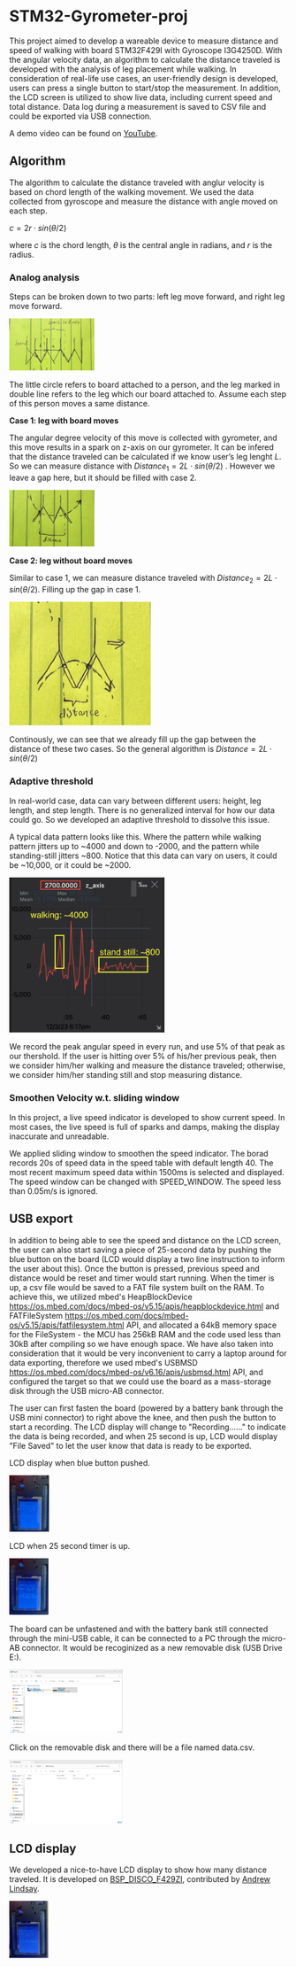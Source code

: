 # STM32-Gyrometer-proj

This project aimed to develop a wareable device to measure distance and speed of walking with board STM32F429I with Gyroscope I3G4250D. With the angular velocity data, an algorithm to calculate the distance traveled is developed with the analysis of leg placement while walking. In consideration of real-life use cases, an user-friendly design is developed, users can press a single button to start/stop the measurement. In addition, the LCD screen is utilized to show live data, including current speed and total distance. Data log during a measurement is saved to CSV file and could be exported via USB connection. 

A demo video can be found on [YouTube](https://youtu.be//f3MMmMKtFfY).

## Algorithm

The algorithm to calculate the distance traveled with anglur velocity is based on chord length of the walking movement. We used the data collected from gyroscope and measure the distance with angle moved on each step. 

 $c=2r⋅sin(θ/2)$ 

where *c* is the chord length, *θ* is the central angle in radians, and *r* is the radius.

### Analog analysis

Steps can be broken down to two parts: left leg move forward, and right leg move forward. 

<img src="./resource/analysis1.jpg" alt="analysis1" style="zoom: 15%;" />

The little circle refers to board attached to a person, and the leg marked in double line refers to the leg which our board attached to. Assume each step of this person moves a same distance.



**Case 1: leg with board moves**

The angular degree velocity of this move is collected with gyrometer, and this move results in a spark on z-axis on our gyrometer. It can be infered that the distance traveled can be calculated if we know user’s leg lenght $L$. So we can measure distance with $Distance_1 = 2L⋅sin(θ/2)$ . However we leave a gap here, but it should be filled with case 2.

<img src="./resource/analysis2.jpg" alt="analysis2" style="zoom:15%;" />

**Case 2: leg without board moves**

Similar to case 1, we can measure distance traveled with $Distance_2 = 2L⋅sin(θ/2)$. Filling up the gap in case 1.

<img src="./resource/analysis3.jpg" alt="analysis3" style="zoom:25%;" />

Continously, we can see that we already fill up the gap between the distance of these two cases. So the  general algorithm is $Distance = 2L⋅sin(θ/2)$

### Adaptive threshold

In real-world case, data can vary between different users: height, leg length, and step length. There is no generalized interval for how our data could go. So we developed an adaptive threshold to dissolve this issue. 

A typical data pattern looks like this. Where the pattern while walking pattern jitters up to ~4000 and down to -2000, and the pattern while standing-still jitters ~800. Notice that this data can vary on users, it could be ~10,000, or it could be ~2000. 

<img src="./resource/data1.png" alt="data1" style="zoom:40%;" />

We record the peak angular speed in every run, and use 5% of that peak as our thershold. If the user is hitting over 5% of his/her previous peak, then we consider him/her walking and measure the distance traveled; otherwise, we consider him/her standing still and stop measuring distance.

### Smoothen Velocity w.t. sliding window

In this project, a live speed indicator is developed to show current speed. In most cases, the live speed is full of sparks and damps, making the display inaccurate and unreadable. 

We applied sliding window to smoothen the speed indicator. The borad records 20s of speed data in the speed table with default length 40. The most recent maximum speed data within 1500ms is selected and displayed. The speed window can be changed with SPEED_WINDOW. The speed less than 0.05m/s is ignored.

## USB export

In addition to being able to see the speed and distance on the LCD screen, the user can also start saving a piece of 25-second data by pushing the blue button on the board (LCD would display a two line instruction to inform the user about this). Once the button is pressed, previous speed and distance would be reset and timer would start running. When the timer is up, a csv file would be saved to a FAT file system built on the RAM. To achieve this, we utilized mbed's HeapBlockDevice https://os.mbed.com/docs/mbed-os/v5.15/apis/heapblockdevice.html and FATFileSystem https://os.mbed.com/docs/mbed-os/v5.15/apis/fatfilesystem.html API, and allocated a 64kB memory space for the FileSystem - the MCU has 256kB RAM and the code used less than 30kB after compiling so we have enough space. We have also taken into consideration that it would be very inconvenient to carry a laptop around for data exporting, therefore we used mbed's USBMSD https://os.mbed.com/docs/mbed-os/v6.16/apis/usbmsd.html API, and configured the target so that we could use the board as a mass-storage disk through the USB micro-AB connector. 

The user can first fasten the board (powered by a battery bank through the USB mini connector) to right above the knee, and then push the button to start a recording. The LCD display will change to "Recording......" to indicate the data is being recorded, and when 25 second is up, LCD would display "File Saved" to let the user know that data is ready to be exported. 

LCD display when blue button pushed. 

<img src="./resource/lcd_record.jpg" alt="lcd_record" style="zoom:10%;" />

LCD when 25 second timer is up. 

<img src="./resource/lcd_saved.jpg" alt="lcd_saved" style="zoom:10%;" />

The board can be unfastened and with the battery bank still connected through the mini-USB cable, it can be connected to a PC through the micro-AB connector. It would be recoginized as a new removable disk (USB Drive E:).

<img src="./resource/usbmsd1.png" alt="usbmsd1" style="zoom:20%;" />

Click on the removable disk and there will be a file named data.csv.

<img src="./resource/usbmsd2.png" alt="usbmsd2" style="zoom:20%;" />

## LCD display

We developed a nice-to-have LCD display to show how many distance traveled. It is developed on [BSP_DISCO_F429ZI](https://os.mbed.com/users/SomeRandomBloke/code/BSP_DISCO_F429ZI/), contributed by [Andrew Lindsay](https://os.mbed.com/users/SomeRandomBloke/).

<img src="./resource/lcd.jpg" alt="lcd" style="zoom:10%;" />
